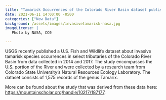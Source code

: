 ```yaml
---
title: "Tamarisk Occurrences of the Colorado River Basin dataset published" 
date: 2021-06-11 14:00:00 -0500 
categories: ["New Data"] 
background: /assets/images/invasivetamarisk-nasa.jpg
imageLicense: | 
   Photo by NASA, CC0

--- 
```


USGS recently published a U.S. Fish and Wildlife dataset about invasive tamarisk species occurrences in select tributaries of the Colorado River Basin from data collected in 2014 and 2017. The study encompasses the U.S. portion of the River and were collected by a research team from Colorado State University’s Natural Resources Ecology Laboratory. The dataset consists of 1,575 records of the genus Tamarix. 

More can be found about the study that was derived from these data here: https://mountainscholar.org/handle/10217/187177.  